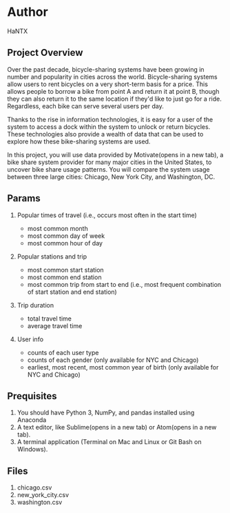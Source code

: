 # Author 
HaNTX

## Project Overview
  Over the past decade, bicycle-sharing systems have been growing in number and popularity in cities across the world. Bicycle-sharing systems allow users to rent bicycles on a very short-term basis for a price. This allows people to borrow a bike from point A and return it at point B, though they can also return it to the same location if they'd like to just go for a ride. Regardless, each bike can serve several users per day.

  Thanks to the rise in information technologies, it is easy for a user of the system to access a dock within the system to unlock or return bicycles. These technologies also provide a wealth of data that can be used to explore how these bike-sharing systems are used.

  In this project, you will use data provided by Motivate(opens in a new tab), a bike share system provider for many major cities in the United States, to uncover bike share usage patterns. You will compare the system usage between three large cities: Chicago, New York City, and Washington, DC.

## Params
1. Popular times of travel (i.e., occurs most often in the start time)
   - most common month
   - most common day of week
   - most common hour of day

2. Popular stations and trip
   - most common start station
   - most common end station
   - most common trip from start to end (i.e., most frequent combination of start station and end station)

3. Trip duration
   - total travel time
   - average travel time

4. User info
   - counts of each user type
   - counts of each gender (only available for NYC and Chicago)
   - earliest, most recent, most common year of birth (only available for NYC and Chicago)
   
## Prequisites
1. You should have Python 3, NumPy, and pandas installed using Anaconda
2. A text editor, like Sublime(opens in a new tab) or Atom(opens in a new tab).
3. A terminal application (Terminal on Mac and Linux or Git Bash on Windows).

## Files
1. chicago.csv
2. new_york_city.csv
3. washington.csv